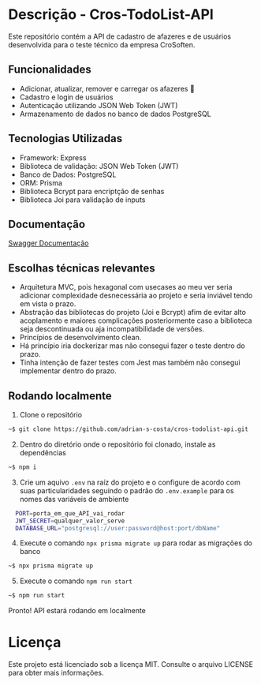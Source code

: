 # Descrição - Cros-TodoList-API
Este repositório contém a API de cadastro de afazeres e de usuários desenvolvida para o teste técnico da empresa CroSoften.

## Funcionalidades
- Adicionar, atualizar, remover e carregar os afazeres 📝
- Cadastro e login de usuários
- Autenticação utilizando JSON Web Token (JWT)
- Armazenamento de dados no banco de dados PostgreSQL

## Tecnologias Utilizadas
- Framework: Express
- Biblioteca de validação: JSON Web Token (JWT)
- Banco de Dados: PostgreSQL
- ORM: Prisma
- Biblioteca Bcrypt para encriptção de senhas
- Biblioteca Joi para validação de inputs

## Documentação
[Swagger Documentação](https://app.swaggerhub.com/apis/pinkglb/Cros-TodoList-API/1.0.0)

## Escolhas técnicas relevantes

- Arquitetura MVC, pois hexagonal com usecases ao meu ver seria adicionar complexidade desnecessária ao projeto e seria inviável tendo em vista o prazo.
- Abstração das bibliotecas do projeto (Joi e Bcrypt) afim de evitar alto acoplamento e maiores complicações posteriormente caso a biblioteca seja descontinuada ou aja incompatibilidade de versões.
- Princípios de desenvolvimento clean.
- Há princípio iria dockerizar mas não consegui fazer o teste dentro do prazo.
- Tinha intenção de fazer testes com Jest mas também não consegui implementar dentro do prazo.

## Rodando localmente
1. Clone o repositório
```bash
~$ git clone https://github.com/adrian-s-costa/cros-todolist-api.git
```
2. Dentro do diretório onde o repositório foi clonado, instale as dependências
```bash
~$ npm i
```
3. Crie um aquivo `.env` na raíz do projeto e o configure de acordo com suas particularidades seguindo o padrão do `.env.example` para os nomes das variáveis de ambiente
   
```bash
  PORT=porta_em_que_API_vai_rodar
  JWT_SECRET=qualquer_valor_serve
  DATABASE_URL="postgresql://user:password@host:port/dbName"
```
4. Execute o comando `npx prisma migrate up` para rodar as migrações do banco
```bash
~$ npx prisma migrate up
```
5. Execute o comando `npm run start`
```bash
~$ npm run start
```
Pronto! API estará rodando em localmente <br/>

# Licença
Este projeto está licenciado sob a licença MIT. Consulte o arquivo LICENSE para obter mais informações.

